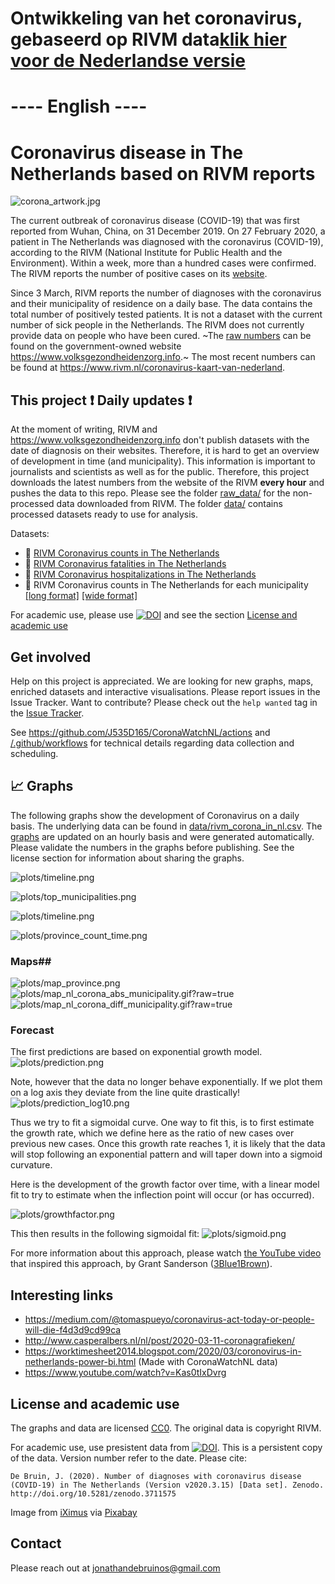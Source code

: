 
# Ontwikkeling van het coronavirus, gebaseerd op RIVM data[klik hier voor de Nederlandse versie](Dutch.md)

# ---- English ----

# Coronavirus disease in The Netherlands based on RIVM reports

![corona_artwork.jpg](corona_artwork.jpg)

The current outbreak of coronavirus disease (COVID-19) that was first reported from Wuhan, China, on 31 December 2019. On 27 February 2020, a patient in The Netherlands was diagnosed with the coronavirus (COVID-19), according to the RIVM (National Institute for Public Health and the Environment). Within a week, more than a hundred cases were confirmed. The RIVM reports the number of positive cases on its [website](https://www.rivm.nl/nieuws/actuele-informatie-over-coronavirus).

Since 3 March, RIVM reports the number of diagnoses with the coronavirus and their municipality of residence on a daily base. The data contains the total number of positively tested patients. It is not a dataset with the current number of sick people in the Netherlands. The RIVM does not currently provide data on people who have been cured. ~The [raw numbers]( https://www.volksgezondheidenzorg.info/onderwerp/infectieziekten/regionaal-internationaal/coronavirus-covid-19#definities) can be found on the government-owned website https://www.volksgezondheidenzorg.info.~ The most recent numbers can be found at https://www.rivm.nl/coronavirus-kaart-van-nederland. 



## This project :exclamation: Daily updates :exclamation:

At the moment of writing, RIVM and https://www.volksgezondheidenzorg.info don't publish datasets with the date of diagnosis on their websites. Therefore, it is hard to get an overview of development in time (and municipality). This information is important to journalists and scientists as well as for the public. Therefore, this project downloads the latest numbers from the website of the RIVM **every hour** and pushes the data to this repo. Please see the folder  [raw_data/](raw_data/) for the non-processed data downloaded from RIVM. The folder [data/](data/) contains processed datasets ready to use for analysis.

Datasets:

  - :page_facing_up: [RIVM Coronavirus counts in The Netherlands](data/rivm_corona_in_nl_daily.csv) 
  - :page_facing_up: [RIVM Coronavirus fatalities in The Netherlands](data/rivm_corona_in_nl_fatalities.csv) 
  - :page_facing_up: [RIVM Coronavirus hospitalizations in The Netherlands](data/rivm_corona_in_nl_hosp.csv) 
  - :page_facing_up: RIVM Coronavirus counts in The Netherlands for each municipality [[long format]](data/rivm_corona_in_nl.csv) [[wide format]](data/rivm_corona_in_nl_table.csv) 

For academic use, please use  [![DOI](https://zenodo.org/badge/DOI/10.5281/zenodo.3711575.svg)](https://doi.org/10.5281/zenodo.3711575) and see the section [License and academic use](#license-and-academic-use)



## Get involved

Help on this project is appreciated. We are looking for new graphs, maps, enriched datasets and interactive visualisations. Please report issues in the Issue Tracker. Want to contribute? Please check out the `help wanted` tag in the [Issue Tracker](https://github.com/J535D165/CoronaWatchNL/issues).

See https://github.com/J535D165/CoronaWatchNL/actions and [/.github/workflows](/.github/workflows) for technical details regarding data collection and scheduling.

## :chart_with_upwards_trend: Graphs

The following graphs show the development of Coronavirus on a daily basis. The underlying data can be found in [data/rivm_corona_in_nl.csv](data/rivm_corona_in_nl.csv). The [graphs](/graphs) are updated on an hourly basis and were generated automatically. Please validate the numbers in the graphs before publishing. See the license section for information about sharing the graphs.

![plots/timeline.png](plots/timeline.png)

![plots/top_municipalities.png](plots/top_municipalities.png)

![plots/timeline.png](plots/province_count.png)

![plots/province_count_time.png](plots/province_count_time.png)


### Maps##

![plots/map_province.png](/plots/map_province.png)
![plots/map_nl_corona_abs_municipality.gif?raw=true](plots/map_nl_corona_abs_municipality.gif?raw=true)
![plots/map_nl_corona_diff_municipality.gif?raw=true](plots/map_nl_corona_diff_municipality.gif?raw=true)

### Forecast

The first predictions are based on exponential growth model.
![plots/prediction.png](plots/prediction.png)

Note, however that the data no longer behave exponentially. If we plot them on
a log axis they deviate from the line quite drastically!
![plots/prediction_log10.png](plots/prediction_log10.png)

Thus we try to fit a sigmoidal curve. One way to fit this, is to first estimate
the growth rate, which we define here as the ratio of new cases over previous
new cases. Once this growth rate reaches 1, it is likely that the data will
stop following an exponential pattern and will taper down into a sigmoid
curvature.

Here is the development of the growth factor over time, with a linear model fit
to try to estimate when the inflection point will occur (or has occurred).

![plots/growthfactor.png](plots/growthfactor.png)

This then results in the following sigmoidal fit:
![plots/sigmoid.png](plots/sigmoid.png)

For more information about this approach, please watch
[the YouTube video](https://www.youtube.com/watch?v=Kas0tIxDvrg) that inspired
this approach, by Grant Sanderson
([3Blue1Brown](https://www.youtube.com/channel/UCYO_jab_esuFRV4b17AJtAw)).

## Interesting links

- https://medium.com/@tomaspueyo/coronavirus-act-today-or-people-will-die-f4d3d9cd99ca
- http://www.casperalbers.nl/nl/post/2020-03-11-coronagrafieken/
- https://worktimesheet2014.blogspot.com/2020/03/coronovirus-in-netherlands-power-bi.html (Made with CoronaWatchNL data)
- https://www.youtube.com/watch?v=Kas0tIxDvrg

## License and academic use

The graphs and data are licensed [CC0](https://creativecommons.org/share-your-work/public-domain/cc0/). The original data is copyright RIVM. 

For academic use, use presistent data from [![DOI](https://zenodo.org/badge/DOI/10.5281/zenodo.3711575.svg)](https://doi.org/10.5281/zenodo.3711575). This is a persistent copy of the data. Version number refer to the date. Please cite:

```De Bruin, J. (2020). Number of diagnoses with coronavirus disease (COVID-19) in The Netherlands (Version v2020.3.15) [Data set]. Zenodo. http://doi.org/10.5281/zenodo.3711575```

Image from [iXimus](https://pixabay.com/nl/users/iXimus-2352783/?utm_source=link-attribution&amp;utm_medium=referral&amp;utm_campaign=image&amp;utm_content=4901881) via [Pixabay](https://pixabay.com/nl/?utm_source=link-attribution&amp;utm_medium=referral&amp;utm_campaign=image&amp;utm_content=4901881)

## Contact

Please reach out at jonathandebruinos@gmail.com
